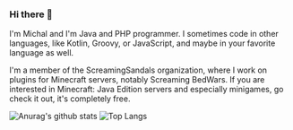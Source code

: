 ### Hi there 👋

I'm Michal and I'm Java and PHP programmer. I sometimes code in other languages, like Kotlin, Groovy, or JavaScript, and maybe in your favorite language as well.

I'm a member of the ScreamingSandals organization, where I work on plugins for Minecraft servers, notably Screaming BedWars. If you are interested
in Minecraft: Java Edition servers and especially minigames, go check it out, it's completely free.

![Anurag's github stats](https://github-readme-stats.vercel.app/api?username=Misat11&show_icons=true&theme=dark)
![Top Langs](https://github-readme-stats.vercel.app/api/top-langs/?username=Misat11&layout=compact&theme=dark)

